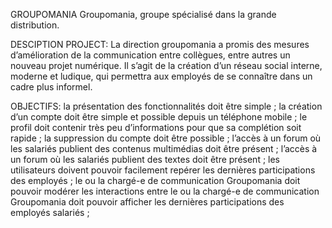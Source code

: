 GROUPOMANIA
Groupomania, groupe spécialisé dans la grande distribution.

DESCIPTION PROJECT:
La direction groupomania a promis des mesures d’amélioration de la communication entre collègues, entre autres un nouveau projet numérique. Il s’agit de la création d’un réseau social interne, moderne et ludique, qui permettra aux employés de se connaître dans un cadre plus informel.

OBJECTIFS:
la présentation des fonctionnalités doit être simple ;
la création d’un compte doit être simple et possible depuis un téléphone mobile ;
le profil doit contenir très peu d’informations pour que sa complétion soit rapide ;
la suppression du compte doit être possible ;
l’accès à un forum où les salariés publient des contenus multimédias doit être présent ;
l’accès à un forum où les salariés publient des textes doit être présent ;
les utilisateurs doivent pouvoir facilement repérer les dernières participations des employés ;
le ou la chargé-e de communication Groupomania doit pouvoir modérer les interactions entre le ou la chargé-e de communication Groupomania doit pouvoir afficher les dernières participations des employés salariés ;